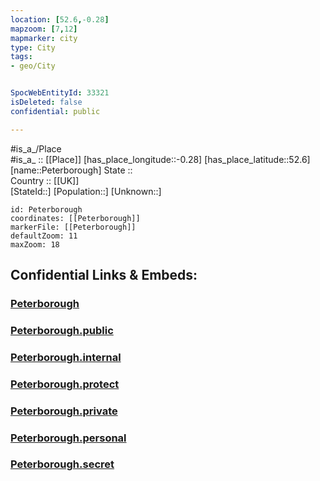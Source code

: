```yaml
---
location: [52.6,-0.28] 
mapzoom: [7,12] 
mapmarker: city 
type: City
tags:
- geo/City


SpocWebEntityId: 33321
isDeleted: false
confidential: public

---
```

#is_a_/Place  
#is_a_ :: [[Place]] 
[has_place_longitude::-0.28] 
[has_place_latitude::52.6] 
[name::Peterborough] 
State ::  
Country :: [[UK]]  
[StateId::] 
[Population::] 
[Unknown::] 


```leaflet
id: Peterborough
coordinates: [[Peterborough]] 
markerFile: [[Peterborough]] 
defaultZoom: 11 
maxZoom: 18
```


## Confidential Links & Embeds: 

### [Peterborough](/_Standards/Earth/Continent/Europe/Europe~North/UK/England/Regions~England/East_of_England/Peterborough,County/cities~Peterborough/Peterborough.md) 

### [Peterborough.public](/_public/Earth/Continent/Europe/Europe~North/UK/England/Regions~England/East_of_England/Peterborough,County/cities~Peterborough/Peterborough.public.md) 

### [Peterborough.internal](/_internal/Earth/Continent/Europe/Europe~North/UK/England/Regions~England/East_of_England/Peterborough,County/cities~Peterborough/Peterborough.internal.md) 

### [Peterborough.protect](/_protect/Earth/Continent/Europe/Europe~North/UK/England/Regions~England/East_of_England/Peterborough,County/cities~Peterborough/Peterborough.protect.md) 

### [Peterborough.private](/_private/Earth/Continent/Europe/Europe~North/UK/England/Regions~England/East_of_England/Peterborough,County/cities~Peterborough/Peterborough.private.md) 

### [Peterborough.personal](/_personal/Earth/Continent/Europe/Europe~North/UK/England/Regions~England/East_of_England/Peterborough,County/cities~Peterborough/Peterborough.personal.md) 

### [Peterborough.secret](/_secret/Earth/Continent/Europe/Europe~North/UK/England/Regions~England/East_of_England/Peterborough,County/cities~Peterborough/Peterborough.secret.md)

